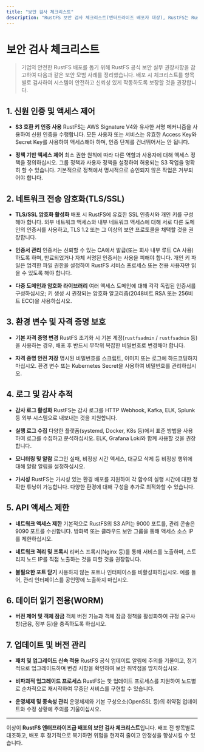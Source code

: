 ```yaml
---
title: "보안 검사 체크리스트"
description: "RustFS 보안 검사 체크리스트(엔터프라이즈 배포자 대상), RustFS는 Rust 언어로 개발된 고성능 분산 객체 스토리지 소프트웨어로, Apache 2.0 오픈소스 프로토콜로 배포됩니다."
---
```


# 보안 검사 체크리스트

> 기업의 안전한 RustFS 배포를 돕기 위해 RustFS 공식 보안 실무 권장사항을 참고하여 다음과 같은 보안 모범 사례를 정리했습니다. 배포 시 체크리스트를 항목별로 검사하여 시스템이 안전하고 신뢰성 있게 작동하도록 보장할 것을 권장합니다.

## 1. 신원 인증 및 액세스 제어

- **S3 호환 키 인증 사용**
 RustFS는 AWS Signature V4와 유사한 서명 메커니즘을 사용하여 신원 인증을 수행합니다. 모든 사용자 또는 서비스는 유효한 Access Key와 Secret Key를 사용하여 액세스해야 하며, 인증 단계를 건너뛰어서는 안 됩니다.

- **정책 기반 액세스 제어**
 최소 권한 원칙에 따라 다른 역할과 사용자에 대해 액세스 정책을 정의하십시오. 그룹 정책과 사용자 정책을 설정하여 허용되는 S3 작업을 명확히 할 수 있습니다. 기본적으로 정책에서 명시적으로 승인되지 않은 작업은 거부되어야 합니다.

## 2. 네트워크 전송 암호화(TLS/SSL)

- **TLS/SSL 암호화 활성화**
 배포 시 RustFS에 유효한 SSL 인증서와 개인 키를 구성해야 합니다. 외부 네트워크 액세스와 내부 네트워크 액세스에 대해 서로 다른 도메인의 인증서를 사용하고, TLS 1.2 또는 그 이상의 보안 프로토콜을 채택할 것을 권장합니다.

- **인증서 관리**
 인증서는 신뢰할 수 있는 CA에서 발급(또는 회사 내부 루트 CA 사용)하도록 하며, 만료되었거나 자체 서명된 인증서는 사용을 피해야 합니다. 개인 키 파일은 엄격한 파일 권한을 설정하여 RustFS 서비스 프로세스 또는 전용 사용자만 읽을 수 있도록 해야 합니다.

- **다중 도메인과 암호화 라이브러리**
 여러 액세스 도메인에 대해 각각 독립된 인증서를 구성하십시오; 키 생성 시 권장되는 암호화 알고리즘(2048비트 RSA 또는 256비트 ECC)을 사용하십시오.

## 3. 환경 변수 및 자격 증명 보호

- **기본 자격 증명 변경**
 RustFS 초기화 시 기본 계정(`rustfsadmin` / `rustfsadmin` 등)을 사용하는 경우, 배포 후 반드시 무작위 복잡한 비밀번호로 변경해야 합니다.

- **자격 증명 안전 저장**
 명시된 비밀번호를 스크립트, 이미지 또는 로그에 하드코딩하지 마십시오. 환경 변수 또는 Kubernetes Secret을 사용하여 비밀번호를 관리하십시오.

## 4. 로그 및 감사 추적

- **감사 로그 활성화**
 RustFS는 감사 로그를 HTTP Webhook, Kafka, ELK, Splunk 등 외부 시스템으로 내보내는 것을 지원합니다.

- **실행 로그 수집**
 다양한 플랫폼(systemd, Docker, K8s 등)에서 표준 방법을 사용하여 로그를 수집하고 분석하십시오. ELK, Grafana Loki와 함께 사용할 것을 권장합니다.

- **모니터링 및 알람**
 로그인 실패, 비정상 시간 액세스, 대규모 삭제 등 비정상 행위에 대해 알람 알림을 설정하십시오.

- **가시성**
 RustFS는 가시성 있는 환경 배포를 지원하여 각 함수의 실행 시간에 대한 정확한 튜닝이 가능합니다. 다양한 환경에 대해 구성을 추가로 최적화할 수 있습니다.

## 5. API 액세스 제한

- **네트워크 액세스 제한**
 기본적으로 RustFS의 S3 API는 9000 포트를, 관리 콘솔은 9090 포트를 수신합니다. 방화벽 또는 클라우드 보안 그룹을 통해 액세스 소스 IP를 제한하십시오.

- **네트워크 격리 및 프록시**
 리버스 프록시(Nginx 등)를 통해 서비스를 노출하며, 스토리지 노드 IP를 직접 노출하는 것을 피할 것을 권장합니다.

- **불필요한 포트 닫기**
 사용하지 않는 포트나 인터페이스를 비활성화하십시오. 예를 들어, 관리 인터페이스를 공인망에 노출하지 마십시오.

## 6. 데이터 읽기 전용(WORM)

- **버전 제어 및 객체 잠금**
 객체 버전 기능과 객체 잠금 정책을 활성화하여 규정 요구사항(금융, 정부 등)을 충족하도록 하십시오.

## 7. 업데이트 및 버전 관리

- **패치 및 업그레이드 신속 적용**
 RustFS 공식 업데이트 알림에 주의를 기울이고, 정기적으로 업그레이드하며 변경 사항을 확인하여 보안 취약점을 방지하십시오.

- **비파괴적 업그레이드 프로세스**
 RustFS는 핫 업데이트 프로세스를 지원하여 노드별로 순차적으로 재시작하여 무중단 서비스를 구현할 수 있습니다.

- **운영체제 및 종속성 관리**
 운영체제와 기본 구성요소(OpenSSL 등)의 취약점 업데이트와 수정 상황에 주의를 기울이십시오.

---

이상이 **RustFS 엔터프라이즈급 배포의 보안 검사 체크리스트**입니다. 배포 전 항목별로 대조하고, 배포 후 정기적으로 복기하면 위험을 현저히 줄이고 안정성을 향상시킬 수 있습니다.
